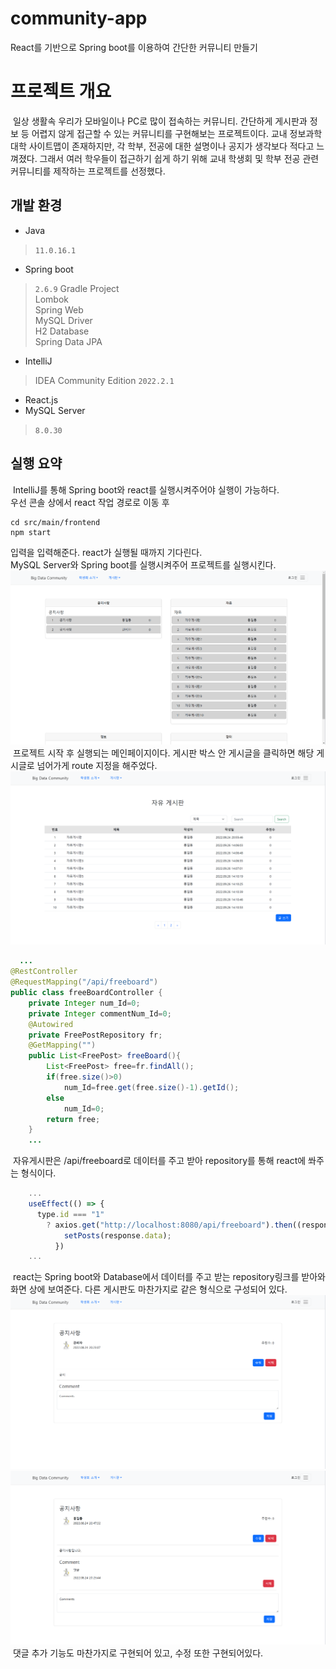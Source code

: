 # community-app
React를 기반으로 Spring boot를 이용하여 간단한 커뮤니티 만들기

# 프로젝트 개요
&nbsp;일상 생활속 우리가 모바일이나 PC로 많이 접속하는 커뮤니티. 간단하게 게시판과 정보 등 어렵지 않게 접근할 수 있는 커뮤니티를 구현해보는 프로젝트이다. 교내 정보과학대학 사이트맵이 존재하지만, 각 학부, 전공에 대한 설명이나 공지가 생각보다 적다고 느껴졌다. 그래서 여러 학우들이 접근하기 쉽게 하기 위해 교내 학생회 및 학부 전공 관련 커뮤니티를 제작하는 프로젝트를 선정했다.

## 개발 환경
* Java
> `11.0.16.1`
* Spring boot
> `2.6.9` Gradle Project   
> Lombok   
> Spring Web   
> MySQL Driver   
> H2 Database   
> Spring Data JPA
* IntelliJ
> IDEA Community Edition `2022.2.1`
* React.js
* MySQL Server
> `8.0.30`   
## 실행 요약
&nbsp;IntelliJ를 통해 Spring boot와 react를 실행시켜주어야 실행이 가능하다.   
우선 콘솔 상에서 react 작업 경로로 이동 후
```
cd src/main/frontend
npm start
```
입력을 입력해준다. react가 실행될 때까지 기다린다.   
MySQL Server와 Spring boot를 실행시켜주어 프로젝트를 실행시킨다.
![example1](./example_Img/example01.png)
&nbsp;프로젝트 시작 후 실행되는 메인페이지이다. 게시판 박스 안 게시글을 클릭하면 해당 게시글로 넘어가게 route 지정을 해주었다.
![example2](./example_Img/example02.png)
```java
  ...
@RestController
@RequestMapping("/api/freeboard")
public class freeBoardController {
    private Integer num_Id=0;
    private Integer commentNum_Id=0;
    @Autowired
    private FreePostRepository fr;
    @GetMapping("")
    public List<FreePost> freeBoard(){
        List<FreePost> free=fr.findAll();
        if(free.size()>0)
            num_Id=free.get(free.size()-1).getId();
        else
            num_Id=0;
        return free;
    }
    ...
```
&nbsp;자유게시판은 /api/freeboard로 데이터를 주고 받아 repository를 통해 react에 쏴주는 형식이다.
```javascript
    ...
    useEffect(() => {
      type.id === "1"
        ? axios.get("http://localhost:8080/api/freeboard").then((response) => {
            setPosts(response.data);
          })
    ...
```
&nbsp;react는 Spring boot와 Database에서 데이터를 주고 받는 repository링크를 받아와 화면 상에 보여준다. 
다른 게시판도 마찬가지로 같은 형식으로 구성되어 있다.
![example3](./example_Img/example05.png)
![example4](./example_Img/example04.png)
&nbsp;댓글 추가 기능도 마찬가지로 구현되어 있고, 수정 또한 구현되어있다.
